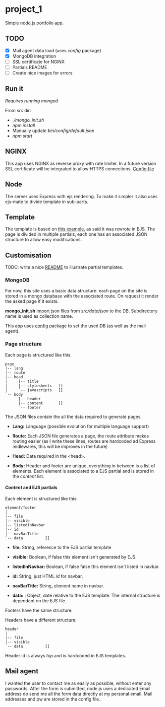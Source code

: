 # project_1

Simple node.js portfolio app.

## TODO

- [x] Mail agent data load (uses *config* package)
- [x] MongoDB integration
- [ ] SSL certificate for NGINX
- [ ] Partials README
- [ ] Create nice images for errors

## Run it

*Requires running mongod*

From *src* dir:

- *./mongo_init.sh*
- *npm install*
- Manually update *bin/config/default.json* 
- *npm start*


## NGINX

This app uses NGINX as reverse proxy with rate limiter. In a future version SSL certificate will be integrated to allow HTTPS connections. [Config file](doc/nginx_config)

## Node

The server uses Express with ejs rendering. To make it simpler it also uses ejs-mate to divide template in sub-parts.

## Template

The template is based on [this example](https://www.w3schools.com/bootstrap/bootstrap_theme_company.asp), as said it was rewrote in EJS. The page is divided in multiple partials, each one has an associated JSON structure to allow easy modifications.

## Customisation

TODO: write a nice [README](doc/README.md) to illustrate partial templates.

### MongoDB

For now, this site uses a basic data structure: each page on the site is stored in a mongo database with the associated route. On request it render the asked page if it exists. 

**mongo_init.sh** import json files from *src/data/json* to the DB. Subdirectory name is used as collection name.

This app uses [config](https://www.npmjs.com/package/config) package to set the used DB (as well as the mail agent).

### Page structure

Each page is structured like this.

``` none
psge
|-- lang
|-- route
|-- head
|     |-- title
|     |-- stylesheets   []
|     `-- javascripts   []
`-- body
      |-- header
      |-- content       []
      `-- footer
```

The JSON files contain the all the data required to generate pages.

- **Lang:** Language (possible evolution for multiple language support)

- **Route:** Each JSON file generates a page, the route attribute makes routing easier (as I write these lines, routes are hardcoded ad Express midlewares, this will be improves in the future)

- **Head:** Data required in the \<head\>.

- **Body:** Header and footer are unique, everything in between is a list of elements. Each element is associated to a EJS partial and is stored in the *content* list.

#### *Content* and EJS partials

Each element is structured like this:

``` none
element/footer
|
|-- file
|-- visible
|-- listedInNavbar
|-- id
|-- navBarTitle
`-- data          []
```

- **file:** String, reference to the EJS partial template

- **visible:** Boolean, if false this element isn't generated by EJS.

- **listedInNavbar:** Boolean, if false false this element isn't listed in navbar.

- **id:** String, just HTML *id* for navbar.

- **navBarTitle:** String, element name in navbar.

- **data:** : Object, date relative to the EJS template. The internal structure is dependant on the EJS file.

Footers have the same structure.

Headers have a different structure:

``` none
header
|
|-- file
|-- visible
`-- data          []
```

Header id is always *top* and is hardcoded in EJS templates.

## Mail agent

I wanted the user to contact me as easily as possible, without enter any passwords. After the form is submitted, node.js uses a dedicated Email address do send me all the form data directly at my personal email. Mail addresses and pw are stored in the config file. 
